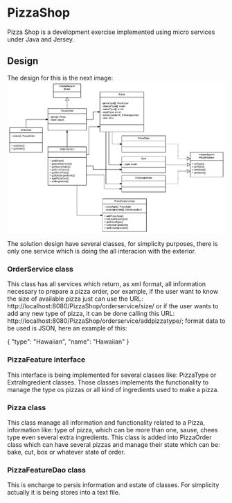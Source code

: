 # PizzaShop
Pizza Shop is a development exercise implemented using micro services under Java and Jersey.

## Design
The design for this is the next image:
![picture](https://github.com/luis-mejillones/PizzaShop/blob/master/ThePizzaShop_Design.png)
  
The solution design have several classes, for simplicity purposes, there is only one service which is doing the all interacion with the exterior.

### OrderService class
This class has all services which return, as xml format, all information necessary to prepare a pizza order, por example, if the user want to know the size of available pizza just can use the URL: http://localhost:8080/PizzaShop/orderservice/size/
or if the user wants to add any new type of pizza, it can be done calling this URL: http://localhost:8080/PizzaShop/orderservice/addpizzatype/; format data to be used is JSON, here an example of this:

{
		"type": "Hawaiian",
		"name": "Hawaiian"
}

### PizzaFeature interface
This interface is being implemented for several classes like: PizzaType or ExtraIngredient classes. Those classes implements the functionality to manage the type os pizzas or all kind of ingredients used to make a pizza.

### Pizza class
This class manage all information and functionality related to a Pizza, information like: type of pizza, which can be more than one, sause, chees type even several extra ingredients. This class is added into PizzaOrder class which can have several pizzas and manage their state which can be: bake, cut, box or whatever state of order.

### PizzaFeatureDao class
This is encharge to persis information and estate of classes. For simplicity actually it is being stores into a text file.
